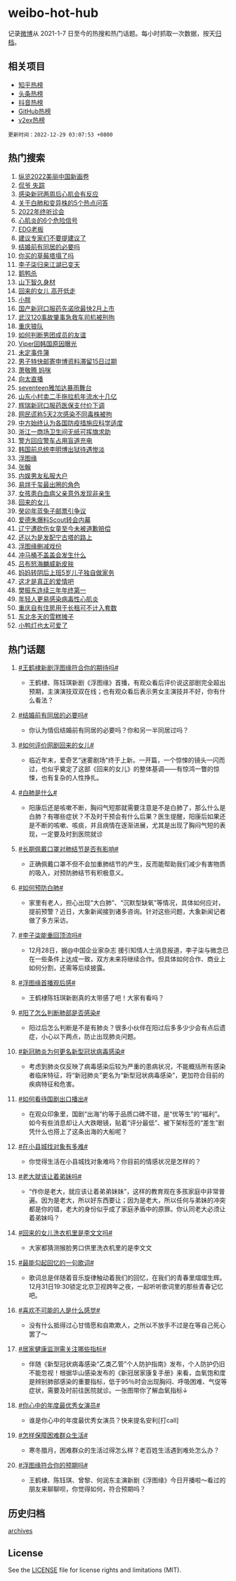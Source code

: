 # weibo-hot-hub

记录[微博](https://www.weibo.com)从 2021-1-7 日至今的热搜和热门话题。每小时抓取一次数据，按天[归档](archives)。

## 相关项目

- [知乎热榜](https://github.com/lonnyzhang423/zhihu-hot-hub)
- [头条热榜](https://github.com/lonnyzhang423/toutiao-hot-hub)
- [抖音热榜](https://github.com/lonnyzhang423/douyin-hot-hub)
- [GitHub热榜](https://github.com/lonnyzhang423/github-hot-hub)
- [v2ex热榜](https://github.com/lonnyzhang423/v2ex-hot-hub)


`更新时间：2022-12-29 03:07:53 +0800`

## 热门搜索

1. [纵览2022美丽中国新画卷](https://m.weibo.cn/search?containerid=100103type%3D1%26t%3D10%26q%3D%23%E7%BA%B5%E8%A7%882022%E7%BE%8E%E4%B8%BD%E4%B8%AD%E5%9B%BD%E6%96%B0%E7%94%BB%E5%8D%B7%23&stream_entry_id=51&isnewpage=1&extparam=seat%3D1%26dgr%3D0%26c_type%3D51%26filter_type%3Drealtimehot%26cate%3D10103%26pos%3D0%26display_time%3D1672254472%26pre_seqid%3D167225447200602407525&luicode=10000011&lfid=106003type%253D25%2526t%253D3%2526disable_hot%253D1%2526filter_type%253Drealtimehot)
1. [侃爷 失踪](https://m.weibo.cn/search?containerid=100103type%3D1%26t%3D10%26q%3D%E4%BE%83%E7%88%B7+%E5%A4%B1%E8%B8%AA&stream_entry_id=31&isnewpage=1&extparam=seat%3D1%26realpos%3D1%26dgr%3D0%26c_type%3D31%26filter_type%3Drealtimehot%26pos%3D0%26lcate%3D5001%26stream_entry_id%3D31%26q%3D%25E4%25BE%2583%25E7%2588%25B7%2520%25E5%25A4%25B1%25E8%25B8%25AA%26band_rank%3D1%26flag%3D2%26cate%3D5001%26display_time%3D1672254472%26pre_seqid%3D167225447200602407525&luicode=10000011&lfid=106003type%253D25%2526t%253D3%2526disable_hot%253D1%2526filter_type%253Drealtimehot)
1. [感染新冠两周后心肌会有反应](https://m.weibo.cn/search?containerid=100103type%3D1%26t%3D10%26q%3D%23%E6%84%9F%E6%9F%93%E6%96%B0%E5%86%A0%E4%B8%A4%E5%91%A8%E5%90%8E%E5%BF%83%E8%82%8C%E4%BC%9A%E6%9C%89%E5%8F%8D%E5%BA%94%23&stream_entry_id=31&isnewpage=1&extparam=seat%3D1%26realpos%3D2%26dgr%3D0%26c_type%3D31%26filter_type%3Drealtimehot%26pos%3D1%26lcate%3D5001%26stream_entry_id%3D31%26q%3D%2523%25E6%2584%259F%25E6%259F%2593%25E6%2596%25B0%25E5%2586%25A0%25E4%25B8%25A4%25E5%2591%25A8%25E5%2590%258E%25E5%25BF%2583%25E8%2582%258C%25E4%25BC%259A%25E6%259C%2589%25E5%258F%258D%25E5%25BA%2594%2523%26band_rank%3D2%26flag%3D0%26cate%3D5001%26display_time%3D1672254472%26pre_seqid%3D167225447200602407525&luicode=10000011&lfid=106003type%253D25%2526t%253D3%2526disable_hot%253D1%2526filter_type%253Drealtimehot)
1. [关于白肺和变异株的5个热点问答](https://m.weibo.cn/search?containerid=100103type%3D1%26t%3D10%26q%3D%23%E5%85%B3%E4%BA%8E%E7%99%BD%E8%82%BA%E5%92%8C%E5%8F%98%E5%BC%82%E6%A0%AA%E7%9A%845%E4%B8%AA%E7%83%AD%E7%82%B9%E9%97%AE%E7%AD%94%23&stream_entry_id=31&isnewpage=1&extparam=seat%3D1%26realpos%3D3%26dgr%3D0%26c_type%3D31%26filter_type%3Drealtimehot%26pos%3D2%26lcate%3D5001%26stream_entry_id%3D31%26q%3D%2523%25E5%2585%25B3%25E4%25BA%258E%25E7%2599%25BD%25E8%2582%25BA%25E5%2592%258C%25E5%258F%2598%25E5%25BC%2582%25E6%25A0%25AA%25E7%259A%25845%25E4%25B8%25AA%25E7%2583%25AD%25E7%2582%25B9%25E9%2597%25AE%25E7%25AD%2594%2523%26band_rank%3D3%26flag%3D0%26cate%3D5001%26display_time%3D1672254472%26pre_seqid%3D167225447200602407525&luicode=10000011&lfid=106003type%253D25%2526t%253D3%2526disable_hot%253D1%2526filter_type%253Drealtimehot)
1. [2022年终听诊会](https://m.weibo.cn/search?containerid=100103type%3D1%26t%3D10%26q%3D%232022%E5%B9%B4%E7%BB%88%E5%90%AC%E8%AF%8A%E4%BC%9A%23&stream_entry_id=31&isnewpage=1&extparam=seat%3D1%26dgr%3D0%26c_type%3D31%26filter_type%3Drealtimehot%26pos%3D3%26adid%3D176508%26lcate%3D5001%26stream_entry_id%3D31%26topic_ad%3D1%26q%3D%25232022%25E5%25B9%25B4%25E7%25BB%2588%25E5%2590%25AC%25E8%25AF%258A%25E4%25BC%259A%2523%26band_rank%3D4%26cate%3D5001%26display_time%3D1672254472%26pre_seqid%3D167225447200602407525&luicode=10000011&lfid=106003type%253D25%2526t%253D3%2526disable_hot%253D1%2526filter_type%253Drealtimehot)
1. [心肌炎的6个危险信号](https://m.weibo.cn/search?containerid=100103type%3D1%26t%3D10%26q%3D%23%E5%BF%83%E8%82%8C%E7%82%8E%E7%9A%846%E4%B8%AA%E5%8D%B1%E9%99%A9%E4%BF%A1%E5%8F%B7%23&stream_entry_id=31&isnewpage=1&extparam=seat%3D1%26realpos%3D4%26dgr%3D0%26c_type%3D31%26filter_type%3Drealtimehot%26pos%3D4%26lcate%3D5001%26stream_entry_id%3D31%26q%3D%2523%25E5%25BF%2583%25E8%2582%258C%25E7%2582%258E%25E7%259A%25846%25E4%25B8%25AA%25E5%258D%25B1%25E9%2599%25A9%25E4%25BF%25A1%25E5%258F%25B7%2523%26band_rank%3D4%26flag%3D0%26cate%3D5001%26display_time%3D1672254472%26pre_seqid%3D167225447200602407525&luicode=10000011&lfid=106003type%253D25%2526t%253D3%2526disable_hot%253D1%2526filter_type%253Drealtimehot)
1. [EDG老板](https://m.weibo.cn/search?containerid=100103type%3D1%26t%3D10%26q%3DEDG%E8%80%81%E6%9D%BF&stream_entry_id=31&isnewpage=1&extparam=seat%3D1%26realpos%3D5%26dgr%3D0%26c_type%3D31%26filter_type%3Drealtimehot%26pos%3D5%26lcate%3D5001%26stream_entry_id%3D31%26q%3DEDG%25E8%2580%2581%25E6%259D%25BF%26band_rank%3D5%26flag%3D0%26cate%3D5001%26display_time%3D1672254472%26pre_seqid%3D167225447200602407525&luicode=10000011&lfid=106003type%253D25%2526t%253D3%2526disable_hot%253D1%2526filter_type%253Drealtimehot)
1. [建议专家们不要提建议了](https://m.weibo.cn/search?containerid=100103type%3D1%26t%3D10%26q%3D%23%E5%BB%BA%E8%AE%AE%E4%B8%93%E5%AE%B6%E4%BB%AC%E4%B8%8D%E8%A6%81%E6%8F%90%E5%BB%BA%E8%AE%AE%E4%BA%86%23&stream_entry_id=31&isnewpage=1&extparam=seat%3D1%26realpos%3D6%26dgr%3D0%26c_type%3D31%26filter_type%3Drealtimehot%26pos%3D6%26lcate%3D5001%26stream_entry_id%3D31%26q%3D%2523%25E5%25BB%25BA%25E8%25AE%25AE%25E4%25B8%2593%25E5%25AE%25B6%25E4%25BB%25AC%25E4%25B8%258D%25E8%25A6%2581%25E6%258F%2590%25E5%25BB%25BA%25E8%25AE%25AE%25E4%25BA%2586%2523%26band_rank%3D6%26flag%3D2%26cate%3D5001%26display_time%3D1672254472%26pre_seqid%3D167225447200602407525&luicode=10000011&lfid=106003type%253D25%2526t%253D3%2526disable_hot%253D1%2526filter_type%253Drealtimehot)
1. [结婚前有同居的必要吗](https://m.weibo.cn/search?containerid=100103type%3D1%26t%3D10%26q%3D%23%E7%BB%93%E5%A9%9A%E5%89%8D%E6%9C%89%E5%90%8C%E5%B1%85%E7%9A%84%E5%BF%85%E8%A6%81%E5%90%97%23&stream_entry_id=31&isnewpage=1&extparam=seat%3D1%26realpos%3D7%26dgr%3D0%26c_type%3D31%26filter_type%3Drealtimehot%26pos%3D7%26lcate%3D5001%26stream_entry_id%3D31%26q%3D%2523%25E7%25BB%2593%25E5%25A9%259A%25E5%2589%258D%25E6%259C%2589%25E5%2590%258C%25E5%25B1%2585%25E7%259A%2584%25E5%25BF%2585%25E8%25A6%2581%25E5%2590%2597%2523%26band_rank%3D7%26flag%3D0%26cate%3D5001%26display_time%3D1672254472%26pre_seqid%3D167225447200602407525&luicode=10000011&lfid=106003type%253D25%2526t%253D3%2526disable_hot%253D1%2526filter_type%253Drealtimehot)
1. [你买的草莓塔塌了吗](https://m.weibo.cn/search?containerid=100103type%3D1%26t%3D10%26q%3D%23%E4%BD%A0%E4%B9%B0%E7%9A%84%E8%8D%89%E8%8E%93%E5%A1%94%E5%A1%8C%E4%BA%86%E5%90%97%23&stream_entry_id=31&isnewpage=1&extparam=seat%3D1%26realpos%3D8%26dgr%3D0%26c_type%3D31%26filter_type%3Drealtimehot%26pos%3D8%26lcate%3D5001%26stream_entry_id%3D31%26q%3D%2523%25E4%25BD%25A0%25E4%25B9%25B0%25E7%259A%2584%25E8%258D%2589%25E8%258E%2593%25E5%25A1%2594%25E5%25A1%258C%25E4%25BA%2586%25E5%2590%2597%2523%26band_rank%3D8%26flag%3D0%26cate%3D5001%26display_time%3D1672254472%26pre_seqid%3D167225447200602407525&luicode=10000011&lfid=106003type%253D25%2526t%253D3%2526disable_hot%253D1%2526filter_type%253Drealtimehot)
1. [李子柒归来江湖已变天](https://m.weibo.cn/search?containerid=100103type%3D1%26t%3D10%26q%3D%23%E6%9D%8E%E5%AD%90%E6%9F%92%E5%BD%92%E6%9D%A5%E6%B1%9F%E6%B9%96%E5%B7%B2%E5%8F%98%E5%A4%A9%23&stream_entry_id=31&isnewpage=1&extparam=seat%3D1%26realpos%3D9%26dgr%3D0%26c_type%3D31%26filter_type%3Drealtimehot%26pos%3D9%26lcate%3D5001%26stream_entry_id%3D31%26q%3D%2523%25E6%259D%258E%25E5%25AD%2590%25E6%259F%2592%25E5%25BD%2592%25E6%259D%25A5%25E6%25B1%259F%25E6%25B9%2596%25E5%25B7%25B2%25E5%258F%2598%25E5%25A4%25A9%2523%26band_rank%3D9%26flag%3D2%26cate%3D5001%26display_time%3D1672254472%26pre_seqid%3D167225447200602407525&luicode=10000011&lfid=106003type%253D25%2526t%253D3%2526disable_hot%253D1%2526filter_type%253Drealtimehot)
1. [鹅鸭杀](https://m.weibo.cn/search?containerid=100103type%3D1%26t%3D10%26q%3D%E9%B9%85%E9%B8%AD%E6%9D%80&stream_entry_id=31&isnewpage=1&extparam=seat%3D1%26realpos%3D10%26dgr%3D0%26c_type%3D31%26filter_type%3Drealtimehot%26pos%3D10%26lcate%3D5001%26stream_entry_id%3D31%26q%3D%25E9%25B9%2585%25E9%25B8%25AD%25E6%259D%2580%26band_rank%3D10%26flag%3D0%26cate%3D5001%26display_time%3D1672254472%26pre_seqid%3D167225447200602407525&luicode=10000011&lfid=106003type%253D25%2526t%253D3%2526disable_hot%253D1%2526filter_type%253Drealtimehot)
1. [山下智久身材](https://m.weibo.cn/search?containerid=100103type%3D1%26t%3D10%26q%3D%23%E5%B1%B1%E4%B8%8B%E6%99%BA%E4%B9%85%E8%BA%AB%E6%9D%90%23&stream_entry_id=31&isnewpage=1&extparam=seat%3D1%26realpos%3D11%26dgr%3D0%26c_type%3D31%26filter_type%3Drealtimehot%26pos%3D11%26lcate%3D5001%26stream_entry_id%3D31%26q%3D%2523%25E5%25B1%25B1%25E4%25B8%258B%25E6%2599%25BA%25E4%25B9%2585%25E8%25BA%25AB%25E6%259D%2590%2523%26band_rank%3D11%26flag%3D0%26cate%3D5001%26display_time%3D1672254472%26pre_seqid%3D167225447200602407525&luicode=10000011&lfid=106003type%253D25%2526t%253D3%2526disable_hot%253D1%2526filter_type%253Drealtimehot)
1. [回来的女儿 高开低走](https://m.weibo.cn/search?containerid=100103type%3D1%26t%3D10%26q%3D%E5%9B%9E%E6%9D%A5%E7%9A%84%E5%A5%B3%E5%84%BF+%E9%AB%98%E5%BC%80%E4%BD%8E%E8%B5%B0&stream_entry_id=31&isnewpage=1&extparam=seat%3D1%26realpos%3D12%26dgr%3D0%26c_type%3D31%26filter_type%3Drealtimehot%26pos%3D12%26lcate%3D5001%26stream_entry_id%3D31%26q%3D%25E5%259B%259E%25E6%259D%25A5%25E7%259A%2584%25E5%25A5%25B3%25E5%2584%25BF%2520%25E9%25AB%2598%25E5%25BC%2580%25E4%25BD%258E%25E8%25B5%25B0%26band_rank%3D12%26flag%3D0%26cate%3D5001%26display_time%3D1672254472%26pre_seqid%3D167225447200602407525&luicode=10000011&lfid=106003type%253D25%2526t%253D3%2526disable_hot%253D1%2526filter_type%253Drealtimehot)
1. [小胖](https://m.weibo.cn/search?containerid=100103type%3D1%26t%3D10%26q%3D%E5%B0%8F%E8%83%96&stream_entry_id=31&isnewpage=1&extparam=seat%3D1%26realpos%3D13%26dgr%3D0%26c_type%3D31%26filter_type%3Drealtimehot%26pos%3D13%26lcate%3D5001%26stream_entry_id%3D31%26q%3D%25E5%25B0%258F%25E8%2583%2596%26band_rank%3D13%26flag%3D0%26cate%3D5001%26display_time%3D1672254472%26pre_seqid%3D167225447200602407525&luicode=10000011&lfid=106003type%253D25%2526t%253D3%2526disable_hot%253D1%2526filter_type%253Drealtimehot)
1. [国产新冠口服药先诺欣最快2月上市](https://m.weibo.cn/search?containerid=100103type%3D1%26t%3D10%26q%3D%23%E5%9B%BD%E4%BA%A7%E6%96%B0%E5%86%A0%E5%8F%A3%E6%9C%8D%E8%8D%AF%E5%85%88%E8%AF%BA%E6%AC%A3%E6%9C%80%E5%BF%AB2%E6%9C%88%E4%B8%8A%E5%B8%82%23&stream_entry_id=31&isnewpage=1&extparam=seat%3D1%26realpos%3D14%26dgr%3D0%26c_type%3D31%26filter_type%3Drealtimehot%26pos%3D14%26lcate%3D5001%26stream_entry_id%3D31%26q%3D%2523%25E5%259B%25BD%25E4%25BA%25A7%25E6%2596%25B0%25E5%2586%25A0%25E5%258F%25A3%25E6%259C%258D%25E8%258D%25AF%25E5%2585%2588%25E8%25AF%25BA%25E6%25AC%25A3%25E6%259C%2580%25E5%25BF%25AB2%25E6%259C%2588%25E4%25B8%258A%25E5%25B8%2582%2523%26band_rank%3D14%26flag%3D0%26cate%3D5001%26display_time%3D1672254472%26pre_seqid%3D167225447200602407525&luicode=10000011&lfid=106003type%253D25%2526t%253D3%2526disable_hot%253D1%2526filter_type%253Drealtimehot)
1. [武汉120事故肇事急救车司机被刑拘](https://m.weibo.cn/search?containerid=100103type%3D1%26t%3D10%26q%3D%23%E6%AD%A6%E6%B1%89120%E4%BA%8B%E6%95%85%E8%82%87%E4%BA%8B%E6%80%A5%E6%95%91%E8%BD%A6%E5%8F%B8%E6%9C%BA%E8%A2%AB%E5%88%91%E6%8B%98%23&stream_entry_id=31&isnewpage=1&extparam=seat%3D1%26realpos%3D15%26dgr%3D0%26c_type%3D31%26filter_type%3Drealtimehot%26pos%3D15%26lcate%3D5001%26stream_entry_id%3D31%26q%3D%2523%25E6%25AD%25A6%25E6%25B1%2589120%25E4%25BA%258B%25E6%2595%2585%25E8%2582%2587%25E4%25BA%258B%25E6%2580%25A5%25E6%2595%2591%25E8%25BD%25A6%25E5%258F%25B8%25E6%259C%25BA%25E8%25A2%25AB%25E5%2588%2591%25E6%258B%2598%2523%26band_rank%3D15%26flag%3D0%26cate%3D5001%26display_time%3D1672254472%26pre_seqid%3D167225447200602407525&luicode=10000011&lfid=106003type%253D25%2526t%253D3%2526disable_hot%253D1%2526filter_type%253Drealtimehot)
1. [重庆狼队](https://m.weibo.cn/search?containerid=100103type%3D1%26t%3D10%26q%3D%23%E9%87%8D%E5%BA%86%E7%8B%BC%E9%98%9F%23&stream_entry_id=31&isnewpage=1&extparam=seat%3D1%26realpos%3D16%26dgr%3D0%26c_type%3D31%26filter_type%3Drealtimehot%26pos%3D16%26lcate%3D5001%26stream_entry_id%3D31%26q%3D%2523%25E9%2587%258D%25E5%25BA%2586%25E7%258B%25BC%25E9%2598%259F%2523%26band_rank%3D16%26flag%3D0%26cate%3D5001%26display_time%3D1672254472%26pre_seqid%3D167225447200602407525&luicode=10000011&lfid=106003type%253D25%2526t%253D3%2526disable_hot%253D1%2526filter_type%253Drealtimehot)
1. [如何判断男团成员的友谊](https://m.weibo.cn/search?containerid=100103type%3D1%26t%3D10%26q%3D%23%E5%A6%82%E4%BD%95%E5%88%A4%E6%96%AD%E7%94%B7%E5%9B%A2%E6%88%90%E5%91%98%E7%9A%84%E5%8F%8B%E8%B0%8A%23&stream_entry_id=31&isnewpage=1&extparam=seat%3D1%26realpos%3D17%26dgr%3D0%26c_type%3D31%26filter_type%3Drealtimehot%26pos%3D17%26lcate%3D5001%26stream_entry_id%3D31%26q%3D%2523%25E5%25A6%2582%25E4%25BD%2595%25E5%2588%25A4%25E6%2596%25AD%25E7%2594%25B7%25E5%259B%25A2%25E6%2588%2590%25E5%2591%2598%25E7%259A%2584%25E5%258F%258B%25E8%25B0%258A%2523%26band_rank%3D17%26flag%3D0%26cate%3D5001%26display_time%3D1672254472%26pre_seqid%3D167225447200602407525&luicode=10000011&lfid=106003type%253D25%2526t%253D3%2526disable_hot%253D1%2526filter_type%253Drealtimehot)
1. [Viper回韩国原因曝光](https://m.weibo.cn/search?containerid=100103type%3D1%26t%3D10%26q%3D%23Viper%E5%9B%9E%E9%9F%A9%E5%9B%BD%E5%8E%9F%E5%9B%A0%E6%9B%9D%E5%85%89%23&stream_entry_id=31&isnewpage=1&extparam=seat%3D1%26realpos%3D18%26dgr%3D0%26c_type%3D31%26filter_type%3Drealtimehot%26pos%3D18%26lcate%3D5001%26stream_entry_id%3D31%26q%3D%2523Viper%25E5%259B%259E%25E9%259F%25A9%25E5%259B%25BD%25E5%258E%259F%25E5%259B%25A0%25E6%259B%259D%25E5%2585%2589%2523%26band_rank%3D18%26flag%3D0%26cate%3D5001%26display_time%3D1672254472%26pre_seqid%3D167225447200602407525&luicode=10000011&lfid=106003type%253D25%2526t%253D3%2526disable_hot%253D1%2526filter_type%253Drealtimehot)
1. [未定事件簿](https://m.weibo.cn/search?containerid=100103type%3D1%26t%3D10%26q%3D%23%E6%9C%AA%E5%AE%9A%E4%BA%8B%E4%BB%B6%E7%B0%BF%23&stream_entry_id=31&isnewpage=1&extparam=seat%3D1%26realpos%3D19%26dgr%3D0%26c_type%3D31%26filter_type%3Drealtimehot%26pos%3D19%26lcate%3D5001%26stream_entry_id%3D31%26q%3D%2523%25E6%259C%25AA%25E5%25AE%259A%25E4%25BA%258B%25E4%25BB%25B6%25E7%25B0%25BF%2523%26band_rank%3D19%26flag%3D1%26cate%3D5001%26display_time%3D1672254472%26pre_seqid%3D167225447200602407525&luicode=10000011&lfid=106003type%253D25%2526t%253D3%2526disable_hot%253D1%2526filter_type%253Drealtimehot)
1. [男子特快邮寄申博资料滞留15日过期](https://m.weibo.cn/search?containerid=100103type%3D1%26t%3D10%26q%3D%23%E7%94%B7%E5%AD%90%E7%89%B9%E5%BF%AB%E9%82%AE%E5%AF%84%E7%94%B3%E5%8D%9A%E8%B5%84%E6%96%99%E6%BB%9E%E7%95%9915%E6%97%A5%E8%BF%87%E6%9C%9F%23&stream_entry_id=31&isnewpage=1&extparam=seat%3D1%26realpos%3D20%26dgr%3D0%26c_type%3D31%26filter_type%3Drealtimehot%26pos%3D20%26lcate%3D5001%26stream_entry_id%3D31%26q%3D%2523%25E7%2594%25B7%25E5%25AD%2590%25E7%2589%25B9%25E5%25BF%25AB%25E9%2582%25AE%25E5%25AF%2584%25E7%2594%25B3%25E5%258D%259A%25E8%25B5%2584%25E6%2596%2599%25E6%25BB%259E%25E7%2595%259915%25E6%2597%25A5%25E8%25BF%2587%25E6%259C%259F%2523%26band_rank%3D20%26flag%3D0%26cate%3D5001%26display_time%3D1672254472%26pre_seqid%3D167225447200602407525&luicode=10000011&lfid=106003type%253D25%2526t%253D3%2526disable_hot%253D1%2526filter_type%253Drealtimehot)
1. [萧敬腾 妈咪](https://m.weibo.cn/search?containerid=100103type%3D1%26t%3D10%26q%3D%E8%90%A7%E6%95%AC%E8%85%BE+%E5%A6%88%E5%92%AA&stream_entry_id=31&isnewpage=1&extparam=seat%3D1%26realpos%3D21%26dgr%3D0%26c_type%3D31%26filter_type%3Drealtimehot%26pos%3D21%26lcate%3D5001%26stream_entry_id%3D31%26q%3D%25E8%2590%25A7%25E6%2595%25AC%25E8%2585%25BE%2520%25E5%25A6%2588%25E5%2592%25AA%26band_rank%3D21%26flag%3D0%26cate%3D5001%26display_time%3D1672254472%26pre_seqid%3D167225447200602407525&luicode=10000011&lfid=106003type%253D25%2526t%253D3%2526disable_hot%253D1%2526filter_type%253Drealtimehot)
1. [向太直播](https://m.weibo.cn/search?containerid=100103type%3D1%26t%3D10%26q%3D%E5%90%91%E5%A4%AA%E7%9B%B4%E6%92%AD&stream_entry_id=31&isnewpage=1&extparam=seat%3D1%26realpos%3D22%26dgr%3D0%26c_type%3D31%26filter_type%3Drealtimehot%26pos%3D22%26lcate%3D5001%26stream_entry_id%3D31%26q%3D%25E5%2590%2591%25E5%25A4%25AA%25E7%259B%25B4%25E6%2592%25AD%26band_rank%3D22%26flag%3D0%26cate%3D5001%26display_time%3D1672254472%26pre_seqid%3D167225447200602407525&luicode=10000011&lfid=106003type%253D25%2526t%253D3%2526disable_hot%253D1%2526filter_type%253Drealtimehot)
1. [seventeen雅加达暴雨舞台](https://m.weibo.cn/search?containerid=100103type%3D1%26t%3D10%26q%3D%23seventeen%E9%9B%85%E5%8A%A0%E8%BE%BE%E6%9A%B4%E9%9B%A8%E8%88%9E%E5%8F%B0%23&stream_entry_id=31&isnewpage=1&extparam=seat%3D1%26realpos%3D23%26dgr%3D0%26c_type%3D31%26filter_type%3Drealtimehot%26pos%3D23%26lcate%3D5001%26stream_entry_id%3D31%26q%3D%2523seventeen%25E9%259B%2585%25E5%258A%25A0%25E8%25BE%25BE%25E6%259A%25B4%25E9%259B%25A8%25E8%2588%259E%25E5%258F%25B0%2523%26band_rank%3D23%26flag%3D0%26cate%3D5001%26display_time%3D1672254472%26pre_seqid%3D167225447200602407525&luicode=10000011&lfid=106003type%253D25%2526t%253D3%2526disable_hot%253D1%2526filter_type%253Drealtimehot)
1. [山东小村卖二手拖拉机年流水十几亿](https://m.weibo.cn/search?containerid=100103type%3D1%26t%3D10%26q%3D%23%E5%B1%B1%E4%B8%9C%E5%B0%8F%E6%9D%91%E5%8D%96%E4%BA%8C%E6%89%8B%E6%8B%96%E6%8B%89%E6%9C%BA%E5%B9%B4%E6%B5%81%E6%B0%B4%E5%8D%81%E5%87%A0%E4%BA%BF%23&stream_entry_id=31&isnewpage=1&extparam=seat%3D1%26realpos%3D24%26dgr%3D0%26c_type%3D31%26filter_type%3Drealtimehot%26pos%3D24%26lcate%3D5001%26stream_entry_id%3D31%26q%3D%2523%25E5%25B1%25B1%25E4%25B8%259C%25E5%25B0%258F%25E6%259D%2591%25E5%258D%2596%25E4%25BA%258C%25E6%2589%258B%25E6%258B%2596%25E6%258B%2589%25E6%259C%25BA%25E5%25B9%25B4%25E6%25B5%2581%25E6%25B0%25B4%25E5%258D%2581%25E5%2587%25A0%25E4%25BA%25BF%2523%26band_rank%3D24%26flag%3D0%26cate%3D5001%26display_time%3D1672254472%26pre_seqid%3D167225447200602407525&luicode=10000011&lfid=106003type%253D25%2526t%253D3%2526disable_hot%253D1%2526filter_type%253Drealtimehot)
1. [辉瑞新冠口服药医保支付价下调](https://m.weibo.cn/search?containerid=100103type%3D1%26t%3D10%26q%3D%23%E8%BE%89%E7%91%9E%E6%96%B0%E5%86%A0%E5%8F%A3%E6%9C%8D%E8%8D%AF%E5%8C%BB%E4%BF%9D%E6%94%AF%E4%BB%98%E4%BB%B7%E4%B8%8B%E8%B0%83%23&stream_entry_id=31&isnewpage=1&extparam=seat%3D1%26realpos%3D25%26dgr%3D0%26c_type%3D31%26filter_type%3Drealtimehot%26pos%3D25%26lcate%3D5001%26stream_entry_id%3D31%26q%3D%2523%25E8%25BE%2589%25E7%2591%259E%25E6%2596%25B0%25E5%2586%25A0%25E5%258F%25A3%25E6%259C%258D%25E8%258D%25AF%25E5%258C%25BB%25E4%25BF%259D%25E6%2594%25AF%25E4%25BB%2598%25E4%25BB%25B7%25E4%25B8%258B%25E8%25B0%2583%2523%26band_rank%3D25%26flag%3D0%26cate%3D5001%26display_time%3D1672254472%26pre_seqid%3D167225447200602407525&luicode=10000011&lfid=106003type%253D25%2526t%253D3%2526disable_hot%253D1%2526filter_type%253Drealtimehot)
1. [网民谎称5天2次感染不同毒株被拘](https://m.weibo.cn/search?containerid=100103type%3D1%26t%3D10%26q%3D%23%E7%BD%91%E6%B0%91%E8%B0%8E%E7%A7%B05%E5%A4%A92%E6%AC%A1%E6%84%9F%E6%9F%93%E4%B8%8D%E5%90%8C%E6%AF%92%E6%A0%AA%E8%A2%AB%E6%8B%98%23&stream_entry_id=31&isnewpage=1&extparam=seat%3D1%26realpos%3D26%26dgr%3D0%26c_type%3D31%26filter_type%3Drealtimehot%26pos%3D26%26lcate%3D5001%26stream_entry_id%3D31%26q%3D%2523%25E7%25BD%2591%25E6%25B0%2591%25E8%25B0%258E%25E7%25A7%25B05%25E5%25A4%25A92%25E6%25AC%25A1%25E6%2584%259F%25E6%259F%2593%25E4%25B8%258D%25E5%2590%258C%25E6%25AF%2592%25E6%25A0%25AA%25E8%25A2%25AB%25E6%258B%2598%2523%26band_rank%3D26%26flag%3D0%26cate%3D5001%26display_time%3D1672254472%26pre_seqid%3D167225447200602407525&luicode=10000011&lfid=106003type%253D25%2526t%253D3%2526disable_hot%253D1%2526filter_type%253Drealtimehot)
1. [中方始终认为各国防疫措施应科学适度](https://m.weibo.cn/search?containerid=100103type%3D1%26t%3D10%26q%3D%23%E4%B8%AD%E6%96%B9%E5%A7%8B%E7%BB%88%E8%AE%A4%E4%B8%BA%E5%90%84%E5%9B%BD%E9%98%B2%E7%96%AB%E6%8E%AA%E6%96%BD%E5%BA%94%E7%A7%91%E5%AD%A6%E9%80%82%E5%BA%A6%23&stream_entry_id=31&isnewpage=1&extparam=seat%3D1%26realpos%3D27%26dgr%3D0%26c_type%3D31%26filter_type%3Drealtimehot%26pos%3D27%26lcate%3D5001%26stream_entry_id%3D31%26q%3D%2523%25E4%25B8%25AD%25E6%2596%25B9%25E5%25A7%258B%25E7%25BB%2588%25E8%25AE%25A4%25E4%25B8%25BA%25E5%2590%2584%25E5%259B%25BD%25E9%2598%25B2%25E7%2596%25AB%25E6%258E%25AA%25E6%2596%25BD%25E5%25BA%2594%25E7%25A7%2591%25E5%25AD%25A6%25E9%2580%2582%25E5%25BA%25A6%2523%26band_rank%3D27%26flag%3D0%26cate%3D5001%26display_time%3D1672254472%26pre_seqid%3D167225447200602407525&luicode=10000011&lfid=106003type%253D25%2526t%253D3%2526disable_hot%253D1%2526filter_type%253Drealtimehot)
1. [浙江一商场卫生间无纸可挥旗求助](https://m.weibo.cn/search?containerid=100103type%3D1%26t%3D10%26q%3D%23%E6%B5%99%E6%B1%9F%E4%B8%80%E5%95%86%E5%9C%BA%E5%8D%AB%E7%94%9F%E9%97%B4%E6%97%A0%E7%BA%B8%E5%8F%AF%E6%8C%A5%E6%97%97%E6%B1%82%E5%8A%A9%23&stream_entry_id=31&isnewpage=1&extparam=seat%3D1%26realpos%3D28%26dgr%3D0%26c_type%3D31%26filter_type%3Drealtimehot%26pos%3D28%26lcate%3D5001%26stream_entry_id%3D31%26q%3D%2523%25E6%25B5%2599%25E6%25B1%259F%25E4%25B8%2580%25E5%2595%2586%25E5%259C%25BA%25E5%258D%25AB%25E7%2594%259F%25E9%2597%25B4%25E6%2597%25A0%25E7%25BA%25B8%25E5%258F%25AF%25E6%258C%25A5%25E6%2597%2597%25E6%25B1%2582%25E5%258A%25A9%2523%26band_rank%3D28%26flag%3D0%26cate%3D5001%26display_time%3D1672254472%26pre_seqid%3D167225447200602407525&luicode=10000011&lfid=106003type%253D25%2526t%253D3%2526disable_hot%253D1%2526filter_type%253Drealtimehot)
1. [警方回应警车占用盲道充电](https://m.weibo.cn/search?containerid=100103type%3D1%26t%3D10%26q%3D%23%E8%AD%A6%E6%96%B9%E5%9B%9E%E5%BA%94%E8%AD%A6%E8%BD%A6%E5%8D%A0%E7%94%A8%E7%9B%B2%E9%81%93%E5%85%85%E7%94%B5%23&stream_entry_id=31&isnewpage=1&extparam=seat%3D1%26realpos%3D29%26dgr%3D0%26c_type%3D31%26filter_type%3Drealtimehot%26pos%3D29%26lcate%3D5001%26stream_entry_id%3D31%26q%3D%2523%25E8%25AD%25A6%25E6%2596%25B9%25E5%259B%259E%25E5%25BA%2594%25E8%25AD%25A6%25E8%25BD%25A6%25E5%258D%25A0%25E7%2594%25A8%25E7%259B%25B2%25E9%2581%2593%25E5%2585%2585%25E7%2594%25B5%2523%26band_rank%3D29%26flag%3D0%26cate%3D5001%26display_time%3D1672254472%26pre_seqid%3D167225447200602407525&luicode=10000011&lfid=106003type%253D25%2526t%253D3%2526disable_hot%253D1%2526filter_type%253Drealtimehot)
1. [韩国前总统李明博出狱待遇惨淡](https://m.weibo.cn/search?containerid=100103type%3D1%26t%3D10%26q%3D%23%E9%9F%A9%E5%9B%BD%E5%89%8D%E6%80%BB%E7%BB%9F%E6%9D%8E%E6%98%8E%E5%8D%9A%E5%87%BA%E7%8B%B1%E5%BE%85%E9%81%87%E6%83%A8%E6%B7%A1%23&stream_entry_id=31&isnewpage=1&extparam=seat%3D1%26realpos%3D30%26dgr%3D0%26c_type%3D31%26filter_type%3Drealtimehot%26pos%3D30%26lcate%3D5001%26stream_entry_id%3D31%26q%3D%2523%25E9%259F%25A9%25E5%259B%25BD%25E5%2589%258D%25E6%2580%25BB%25E7%25BB%259F%25E6%259D%258E%25E6%2598%258E%25E5%258D%259A%25E5%2587%25BA%25E7%258B%25B1%25E5%25BE%2585%25E9%2581%2587%25E6%2583%25A8%25E6%25B7%25A1%2523%26band_rank%3D30%26flag%3D0%26cate%3D5001%26display_time%3D1672254472%26pre_seqid%3D167225447200602407525&luicode=10000011&lfid=106003type%253D25%2526t%253D3%2526disable_hot%253D1%2526filter_type%253Drealtimehot)
1. [浮图缘](https://m.weibo.cn/search?containerid=100103type%3D1%26t%3D10%26q%3D%E6%B5%AE%E5%9B%BE%E7%BC%98&stream_entry_id=31&isnewpage=1&extparam=seat%3D1%26realpos%3D31%26dgr%3D0%26c_type%3D31%26filter_type%3Drealtimehot%26pos%3D31%26lcate%3D5001%26stream_entry_id%3D31%26q%3D%25E6%25B5%25AE%25E5%259B%25BE%25E7%25BC%2598%26band_rank%3D31%26flag%3D0%26cate%3D5001%26display_time%3D1672254472%26pre_seqid%3D167225447200602407525&luicode=10000011&lfid=106003type%253D25%2526t%253D3%2526disable_hot%253D1%2526filter_type%253Drealtimehot)
1. [张翰](https://m.weibo.cn/search?containerid=100103type%3D1%26t%3D10%26q%3D%E5%BC%A0%E7%BF%B0&stream_entry_id=31&isnewpage=1&extparam=seat%3D1%26realpos%3D32%26dgr%3D0%26c_type%3D31%26filter_type%3Drealtimehot%26pos%3D32%26lcate%3D5001%26stream_entry_id%3D31%26q%3D%25E5%25BC%25A0%25E7%25BF%25B0%26band_rank%3D32%26flag%3D0%26cate%3D5001%26display_time%3D1672254472%26pre_seqid%3D167225447200602407525&luicode=10000011&lfid=106003type%253D25%2526t%253D3%2526disable_hot%253D1%2526filter_type%253Drealtimehot)
1. [内娱男友私服大户](https://m.weibo.cn/search?containerid=100103type%3D1%26t%3D10%26q%3D%23%E5%86%85%E5%A8%B1%E7%94%B7%E5%8F%8B%E7%A7%81%E6%9C%8D%E5%A4%A7%E6%88%B7%23&stream_entry_id=31&isnewpage=1&extparam=seat%3D1%26realpos%3D33%26dgr%3D0%26c_type%3D31%26filter_type%3Drealtimehot%26pos%3D33%26lcate%3D5001%26stream_entry_id%3D31%26q%3D%2523%25E5%2586%2585%25E5%25A8%25B1%25E7%2594%25B7%25E5%258F%258B%25E7%25A7%2581%25E6%259C%258D%25E5%25A4%25A7%25E6%2588%25B7%2523%26band_rank%3D33%26flag%3D0%26cate%3D5001%26display_time%3D1672254472%26pre_seqid%3D167225447200602407525&luicode=10000011&lfid=106003type%253D25%2526t%253D3%2526disable_hot%253D1%2526filter_type%253Drealtimehot)
1. [易烊千玺最出圈的角色](https://m.weibo.cn/search?containerid=100103type%3D1%26t%3D10%26q%3D%23%E6%98%93%E7%83%8A%E5%8D%83%E7%8E%BA%E6%9C%80%E5%87%BA%E5%9C%88%E7%9A%84%E8%A7%92%E8%89%B2%23&stream_entry_id=31&isnewpage=1&extparam=seat%3D1%26realpos%3D34%26dgr%3D0%26c_type%3D31%26filter_type%3Drealtimehot%26pos%3D34%26lcate%3D5001%26stream_entry_id%3D31%26q%3D%2523%25E6%2598%2593%25E7%2583%258A%25E5%258D%2583%25E7%258E%25BA%25E6%259C%2580%25E5%2587%25BA%25E5%259C%2588%25E7%259A%2584%25E8%25A7%2592%25E8%2589%25B2%2523%26band_rank%3D34%26flag%3D0%26cate%3D5001%26display_time%3D1672254472%26pre_seqid%3D167225447200602407525&luicode=10000011&lfid=106003type%253D25%2526t%253D3%2526disable_hot%253D1%2526filter_type%253Drealtimehot)
1. [女孩患白血病父亲意外发现非亲生](https://m.weibo.cn/search?containerid=100103type%3D1%26t%3D10%26q%3D%23%E5%A5%B3%E5%AD%A9%E6%82%A3%E7%99%BD%E8%A1%80%E7%97%85%E7%88%B6%E4%BA%B2%E6%84%8F%E5%A4%96%E5%8F%91%E7%8E%B0%E9%9D%9E%E4%BA%B2%E7%94%9F%23&stream_entry_id=31&isnewpage=1&extparam=seat%3D1%26realpos%3D35%26dgr%3D0%26c_type%3D31%26filter_type%3Drealtimehot%26pos%3D35%26lcate%3D5001%26stream_entry_id%3D31%26q%3D%2523%25E5%25A5%25B3%25E5%25AD%25A9%25E6%2582%25A3%25E7%2599%25BD%25E8%25A1%2580%25E7%2597%2585%25E7%2588%25B6%25E4%25BA%25B2%25E6%2584%258F%25E5%25A4%2596%25E5%258F%2591%25E7%258E%25B0%25E9%259D%259E%25E4%25BA%25B2%25E7%2594%259F%2523%26band_rank%3D35%26flag%3D0%26cate%3D5001%26display_time%3D1672254472%26pre_seqid%3D167225447200602407525&luicode=10000011&lfid=106003type%253D25%2526t%253D3%2526disable_hot%253D1%2526filter_type%253Drealtimehot)
1. [回来的女儿](https://m.weibo.cn/search?containerid=100103type%3D1%26t%3D10%26q%3D%E5%9B%9E%E6%9D%A5%E7%9A%84%E5%A5%B3%E5%84%BF&stream_entry_id=31&isnewpage=1&extparam=seat%3D1%26realpos%3D36%26dgr%3D0%26c_type%3D31%26filter_type%3Drealtimehot%26pos%3D36%26lcate%3D5001%26stream_entry_id%3D31%26q%3D%25E5%259B%259E%25E6%259D%25A5%25E7%259A%2584%25E5%25A5%25B3%25E5%2584%25BF%26band_rank%3D36%26flag%3D0%26cate%3D5001%26display_time%3D1672254472%26pre_seqid%3D167225447200602407525&luicode=10000011&lfid=106003type%253D25%2526t%253D3%2526disable_hot%253D1%2526filter_type%253Drealtimehot)
1. [癸卯年蓝兔子邮票引争议](https://m.weibo.cn/search?containerid=100103type%3D1%26t%3D10%26q%3D%23%E7%99%B8%E5%8D%AF%E5%B9%B4%E8%93%9D%E5%85%94%E5%AD%90%E9%82%AE%E7%A5%A8%E5%BC%95%E4%BA%89%E8%AE%AE%23&stream_entry_id=31&isnewpage=1&extparam=seat%3D1%26realpos%3D37%26dgr%3D0%26c_type%3D31%26filter_type%3Drealtimehot%26pos%3D37%26lcate%3D5001%26stream_entry_id%3D31%26q%3D%2523%25E7%2599%25B8%25E5%258D%25AF%25E5%25B9%25B4%25E8%2593%259D%25E5%2585%2594%25E5%25AD%2590%25E9%2582%25AE%25E7%25A5%25A8%25E5%25BC%2595%25E4%25BA%2589%25E8%25AE%25AE%2523%26band_rank%3D37%26flag%3D0%26cate%3D5001%26display_time%3D1672254472%26pre_seqid%3D167225447200602407525&luicode=10000011&lfid=106003type%253D25%2526t%253D3%2526disable_hot%253D1%2526filter_type%253Drealtimehot)
1. [爱德朱爆料Scout转会内幕](https://m.weibo.cn/search?containerid=100103type%3D1%26t%3D10%26q%3D%23%E7%88%B1%E5%BE%B7%E6%9C%B1%E7%88%86%E6%96%99Scout%E8%BD%AC%E4%BC%9A%E5%86%85%E5%B9%95%23&stream_entry_id=31&isnewpage=1&extparam=seat%3D1%26realpos%3D38%26dgr%3D0%26c_type%3D31%26filter_type%3Drealtimehot%26pos%3D38%26lcate%3D5001%26stream_entry_id%3D31%26q%3D%2523%25E7%2588%25B1%25E5%25BE%25B7%25E6%259C%25B1%25E7%2588%2586%25E6%2596%2599Scout%25E8%25BD%25AC%25E4%25BC%259A%25E5%2586%2585%25E5%25B9%2595%2523%26band_rank%3D38%26flag%3D0%26cate%3D5001%26display_time%3D1672254472%26pre_seqid%3D167225447200602407525&luicode=10000011&lfid=106003type%253D25%2526t%253D3%2526disable_hot%253D1%2526filter_type%253Drealtimehot)
1. [辽宁遭砍伤女童至今未被道歉赔偿](https://m.weibo.cn/search?containerid=100103type%3D1%26t%3D10%26q%3D%23%E8%BE%BD%E5%AE%81%E9%81%AD%E7%A0%8D%E4%BC%A4%E5%A5%B3%E7%AB%A5%E8%87%B3%E4%BB%8A%E6%9C%AA%E8%A2%AB%E9%81%93%E6%AD%89%E8%B5%94%E5%81%BF%23&stream_entry_id=31&isnewpage=1&extparam=seat%3D1%26realpos%3D39%26dgr%3D0%26c_type%3D31%26filter_type%3Drealtimehot%26pos%3D39%26lcate%3D5001%26stream_entry_id%3D31%26q%3D%2523%25E8%25BE%25BD%25E5%25AE%2581%25E9%2581%25AD%25E7%25A0%258D%25E4%25BC%25A4%25E5%25A5%25B3%25E7%25AB%25A5%25E8%2587%25B3%25E4%25BB%258A%25E6%259C%25AA%25E8%25A2%25AB%25E9%2581%2593%25E6%25AD%2589%25E8%25B5%2594%25E5%2581%25BF%2523%26band_rank%3D39%26flag%3D0%26cate%3D5001%26display_time%3D1672254472%26pre_seqid%3D167225447200602407525&luicode=10000011&lfid=106003type%253D25%2526t%253D3%2526disable_hot%253D1%2526filter_type%253Drealtimehot)
1. [还以为是发配宁古塔的路上](https://m.weibo.cn/search?containerid=100103type%3D1%26t%3D10%26q%3D%23%E8%BF%98%E4%BB%A5%E4%B8%BA%E6%98%AF%E5%8F%91%E9%85%8D%E5%AE%81%E5%8F%A4%E5%A1%94%E7%9A%84%E8%B7%AF%E4%B8%8A%23&stream_entry_id=31&isnewpage=1&extparam=seat%3D1%26realpos%3D40%26dgr%3D0%26c_type%3D31%26filter_type%3Drealtimehot%26pos%3D40%26lcate%3D5001%26stream_entry_id%3D31%26q%3D%2523%25E8%25BF%2598%25E4%25BB%25A5%25E4%25B8%25BA%25E6%2598%25AF%25E5%258F%2591%25E9%2585%258D%25E5%25AE%2581%25E5%258F%25A4%25E5%25A1%2594%25E7%259A%2584%25E8%25B7%25AF%25E4%25B8%258A%2523%26band_rank%3D40%26flag%3D0%26cate%3D5001%26display_time%3D1672254472%26pre_seqid%3D167225447200602407525&luicode=10000011&lfid=106003type%253D25%2526t%253D3%2526disable_hot%253D1%2526filter_type%253Drealtimehot)
1. [浮图缘删减戏份](https://m.weibo.cn/search?containerid=100103type%3D1%26t%3D10%26q%3D%23%E6%B5%AE%E5%9B%BE%E7%BC%98%E5%88%A0%E5%87%8F%E6%88%8F%E4%BB%BD%23&stream_entry_id=31&isnewpage=1&extparam=seat%3D1%26realpos%3D41%26dgr%3D0%26c_type%3D31%26filter_type%3Drealtimehot%26pos%3D41%26lcate%3D5001%26stream_entry_id%3D31%26q%3D%2523%25E6%25B5%25AE%25E5%259B%25BE%25E7%25BC%2598%25E5%2588%25A0%25E5%2587%258F%25E6%2588%258F%25E4%25BB%25BD%2523%26band_rank%3D41%26flag%3D0%26cate%3D5001%26display_time%3D1672254472%26pre_seqid%3D167225447200602407525&luicode=10000011&lfid=106003type%253D25%2526t%253D3%2526disable_hot%253D1%2526filter_type%253Drealtimehot)
1. [冲马桶不盖盖会发生什么](https://m.weibo.cn/search?containerid=100103type%3D1%26t%3D10%26q%3D%23%E5%86%B2%E9%A9%AC%E6%A1%B6%E4%B8%8D%E7%9B%96%E7%9B%96%E4%BC%9A%E5%8F%91%E7%94%9F%E4%BB%80%E4%B9%88%23&stream_entry_id=31&isnewpage=1&extparam=seat%3D1%26realpos%3D42%26dgr%3D0%26c_type%3D31%26filter_type%3Drealtimehot%26pos%3D42%26lcate%3D5001%26stream_entry_id%3D31%26q%3D%2523%25E5%2586%25B2%25E9%25A9%25AC%25E6%25A1%25B6%25E4%25B8%258D%25E7%259B%2596%25E7%259B%2596%25E4%25BC%259A%25E5%258F%2591%25E7%2594%259F%25E4%25BB%2580%25E4%25B9%2588%2523%26band_rank%3D42%26flag%3D0%26cate%3D5001%26display_time%3D1672254472%26pre_seqid%3D167225447200602407525&luicode=10000011&lfid=106003type%253D25%2526t%253D3%2526disable_hot%253D1%2526filter_type%253Drealtimehot)
1. [吕布怒海麟威新皮肤](https://m.weibo.cn/search?containerid=100103type%3D1%26t%3D10%26q%3D%23%E5%90%95%E5%B8%83%E6%80%92%E6%B5%B7%E9%BA%9F%E5%A8%81%E6%96%B0%E7%9A%AE%E8%82%A4%23&stream_entry_id=31&isnewpage=1&extparam=seat%3D1%26realpos%3D43%26dgr%3D0%26c_type%3D31%26filter_type%3Drealtimehot%26pos%3D43%26lcate%3D5001%26stream_entry_id%3D31%26q%3D%2523%25E5%2590%2595%25E5%25B8%2583%25E6%2580%2592%25E6%25B5%25B7%25E9%25BA%259F%25E5%25A8%2581%25E6%2596%25B0%25E7%259A%25AE%25E8%2582%25A4%2523%26band_rank%3D43%26flag%3D0%26cate%3D5001%26display_time%3D1672254472%26pre_seqid%3D167225447200602407525&luicode=10000011&lfid=106003type%253D25%2526t%253D3%2526disable_hot%253D1%2526filter_type%253Drealtimehot)
1. [妈妈转阴后上班5岁儿子独自做家务](https://m.weibo.cn/search?containerid=100103type%3D1%26t%3D10%26q%3D%23%E5%A6%88%E5%A6%88%E8%BD%AC%E9%98%B4%E5%90%8E%E4%B8%8A%E7%8F%AD5%E5%B2%81%E5%84%BF%E5%AD%90%E7%8B%AC%E8%87%AA%E5%81%9A%E5%AE%B6%E5%8A%A1%23&stream_entry_id=31&isnewpage=1&extparam=seat%3D1%26realpos%3D44%26dgr%3D0%26c_type%3D31%26filter_type%3Drealtimehot%26pos%3D44%26lcate%3D5001%26stream_entry_id%3D31%26q%3D%2523%25E5%25A6%2588%25E5%25A6%2588%25E8%25BD%25AC%25E9%2598%25B4%25E5%2590%258E%25E4%25B8%258A%25E7%258F%25AD5%25E5%25B2%2581%25E5%2584%25BF%25E5%25AD%2590%25E7%258B%25AC%25E8%2587%25AA%25E5%2581%259A%25E5%25AE%25B6%25E5%258A%25A1%2523%26band_rank%3D44%26flag%3D0%26cate%3D5001%26display_time%3D1672254472%26pre_seqid%3D167225447200602407525&luicode=10000011&lfid=106003type%253D25%2526t%253D3%2526disable_hot%253D1%2526filter_type%253Drealtimehot)
1. [这才是真正的爱情吧](https://m.weibo.cn/search?containerid=100103type%3D1%26t%3D10%26q%3D%23%E8%BF%99%E6%89%8D%E6%98%AF%E7%9C%9F%E6%AD%A3%E7%9A%84%E7%88%B1%E6%83%85%E5%90%A7%23&stream_entry_id=31&isnewpage=1&extparam=seat%3D1%26realpos%3D45%26dgr%3D0%26c_type%3D31%26filter_type%3Drealtimehot%26pos%3D45%26lcate%3D5001%26stream_entry_id%3D31%26q%3D%2523%25E8%25BF%2599%25E6%2589%258D%25E6%2598%25AF%25E7%259C%259F%25E6%25AD%25A3%25E7%259A%2584%25E7%2588%25B1%25E6%2583%2585%25E5%2590%25A7%2523%26band_rank%3D45%26flag%3D0%26cate%3D5001%26display_time%3D1672254472%26pre_seqid%3D167225447200602407525&luicode=10000011&lfid=106003type%253D25%2526t%253D3%2526disable_hot%253D1%2526filter_type%253Drealtimehot)
1. [樊振东连续三年年终第一](https://m.weibo.cn/search?containerid=100103type%3D1%26t%3D10%26q%3D%23%E6%A8%8A%E6%8C%AF%E4%B8%9C%E8%BF%9E%E7%BB%AD%E4%B8%89%E5%B9%B4%E5%B9%B4%E7%BB%88%E7%AC%AC%E4%B8%80%23&stream_entry_id=31&isnewpage=1&extparam=seat%3D1%26realpos%3D46%26dgr%3D0%26c_type%3D31%26filter_type%3Drealtimehot%26pos%3D46%26lcate%3D5001%26stream_entry_id%3D31%26q%3D%2523%25E6%25A8%258A%25E6%258C%25AF%25E4%25B8%259C%25E8%25BF%259E%25E7%25BB%25AD%25E4%25B8%2589%25E5%25B9%25B4%25E5%25B9%25B4%25E7%25BB%2588%25E7%25AC%25AC%25E4%25B8%2580%2523%26band_rank%3D46%26flag%3D0%26cate%3D5001%26display_time%3D1672254472%26pre_seqid%3D167225447200602407525&luicode=10000011&lfid=106003type%253D25%2526t%253D3%2526disable_hot%253D1%2526filter_type%253Drealtimehot)
1. [年轻人更易感染病毒性心肌炎](https://m.weibo.cn/search?containerid=100103type%3D1%26t%3D10%26q%3D%23%E5%B9%B4%E8%BD%BB%E4%BA%BA%E6%9B%B4%E6%98%93%E6%84%9F%E6%9F%93%E7%97%85%E6%AF%92%E6%80%A7%E5%BF%83%E8%82%8C%E7%82%8E%23&stream_entry_id=31&isnewpage=1&extparam=seat%3D1%26realpos%3D47%26dgr%3D0%26c_type%3D31%26filter_type%3Drealtimehot%26pos%3D47%26lcate%3D5001%26stream_entry_id%3D31%26q%3D%2523%25E5%25B9%25B4%25E8%25BD%25BB%25E4%25BA%25BA%25E6%259B%25B4%25E6%2598%2593%25E6%2584%259F%25E6%259F%2593%25E7%2597%2585%25E6%25AF%2592%25E6%2580%25A7%25E5%25BF%2583%25E8%2582%258C%25E7%2582%258E%2523%26band_rank%3D47%26flag%3D0%26cate%3D5001%26display_time%3D1672254472%26pre_seqid%3D167225447200602407525&luicode=10000011&lfid=106003type%253D25%2526t%253D3%2526disable_hot%253D1%2526filter_type%253Drealtimehot)
1. [重庆自有住房用于长租可不计入套数](https://m.weibo.cn/search?containerid=100103type%3D1%26t%3D10%26q%3D%23%E9%87%8D%E5%BA%86%E8%87%AA%E6%9C%89%E4%BD%8F%E6%88%BF%E7%94%A8%E4%BA%8E%E9%95%BF%E7%A7%9F%E5%8F%AF%E4%B8%8D%E8%AE%A1%E5%85%A5%E5%A5%97%E6%95%B0%23&stream_entry_id=31&isnewpage=1&extparam=seat%3D1%26realpos%3D48%26dgr%3D0%26c_type%3D31%26filter_type%3Drealtimehot%26pos%3D48%26lcate%3D5001%26stream_entry_id%3D31%26q%3D%2523%25E9%2587%258D%25E5%25BA%2586%25E8%2587%25AA%25E6%259C%2589%25E4%25BD%258F%25E6%2588%25BF%25E7%2594%25A8%25E4%25BA%258E%25E9%2595%25BF%25E7%25A7%259F%25E5%258F%25AF%25E4%25B8%258D%25E8%25AE%25A1%25E5%2585%25A5%25E5%25A5%2597%25E6%2595%25B0%2523%26band_rank%3D48%26flag%3D0%26cate%3D5001%26display_time%3D1672254472%26pre_seqid%3D167225447200602407525&luicode=10000011&lfid=106003type%253D25%2526t%253D3%2526disable_hot%253D1%2526filter_type%253Drealtimehot)
1. [东北冬天的雪糕摊子](https://m.weibo.cn/search?containerid=100103type%3D1%26t%3D10%26q%3D%23%E4%B8%9C%E5%8C%97%E5%86%AC%E5%A4%A9%E7%9A%84%E9%9B%AA%E7%B3%95%E6%91%8A%E5%AD%90%23&stream_entry_id=31&isnewpage=1&extparam=seat%3D1%26realpos%3D49%26dgr%3D0%26c_type%3D31%26filter_type%3Drealtimehot%26pos%3D49%26lcate%3D5001%26stream_entry_id%3D31%26q%3D%2523%25E4%25B8%259C%25E5%258C%2597%25E5%2586%25AC%25E5%25A4%25A9%25E7%259A%2584%25E9%259B%25AA%25E7%25B3%2595%25E6%2591%258A%25E5%25AD%2590%2523%26band_rank%3D49%26flag%3D0%26cate%3D5001%26display_time%3D1672254472%26pre_seqid%3D167225447200602407525&luicode=10000011&lfid=106003type%253D25%2526t%253D3%2526disable_hot%253D1%2526filter_type%253Drealtimehot)
1. [小鸭灯也太可爱了](https://m.weibo.cn/search?containerid=100103type%3D1%26t%3D10%26q%3D%23%E5%B0%8F%E9%B8%AD%E7%81%AF%E4%B9%9F%E5%A4%AA%E5%8F%AF%E7%88%B1%E4%BA%86%23&stream_entry_id=31&isnewpage=1&extparam=seat%3D1%26realpos%3D50%26dgr%3D0%26c_type%3D31%26filter_type%3Drealtimehot%26pos%3D50%26lcate%3D5001%26stream_entry_id%3D31%26q%3D%2523%25E5%25B0%258F%25E9%25B8%25AD%25E7%2581%25AF%25E4%25B9%259F%25E5%25A4%25AA%25E5%258F%25AF%25E7%2588%25B1%25E4%25BA%2586%2523%26band_rank%3D50%26flag%3D0%26cate%3D5001%26display_time%3D1672254472%26pre_seqid%3D167225447200602407525&luicode=10000011&lfid=106003type%253D25%2526t%253D3%2526disable_hot%253D1%2526filter_type%253Drealtimehot)

## 热门话题

1. [#王鹤棣新剧浮图缘符合你的期待吗#](https://m.weibo.cn/search?containerid=231522type%3D1%26t%3D10%26q%3D%23%E7%8E%8B%E9%B9%A4%E6%A3%A3%E6%96%B0%E5%89%A7%E6%B5%AE%E5%9B%BE%E7%BC%98%E7%AC%A6%E5%90%88%E4%BD%A0%E7%9A%84%E6%9C%9F%E5%BE%85%E5%90%97%23&stream_entry_id=128&isnewpage=1&extparam=seat%3D1%26lcate%3D5004%26unitid%3D1672198042043%26c_type%3D128%26dgr%3D0%26cate%3D5004%26pos%3D1-0-0%26display_time%3D1672254473%26pre_seqid%3D1672254473052012095113&luicode=10000011&lfid=231648_-_4)
    - 王鹤棣、陈钰琪新剧《浮图缘》首播，有观众看后评价说这部剧完全超出预期，主演演技双双在线；也有观众看后表示男女主演技并不好，你有什么看法？

1. [#结婚前有同居的必要吗#](https://m.weibo.cn/search?containerid=231522type%3D1%26t%3D10%26q%3D%23%E7%BB%93%E5%A9%9A%E5%89%8D%E6%9C%89%E5%90%8C%E5%B1%85%E7%9A%84%E5%BF%85%E8%A6%81%E5%90%97%23&stream_entry_id=128&isnewpage=1&extparam=seat%3D1%26lcate%3D5004%26unitid%3D1672227452830%26c_type%3D128%26dgr%3D0%26cate%3D5004%26pos%3D1-0-1%26display_time%3D1672254473%26pre_seqid%3D1672254473052012095113&luicode=10000011&lfid=231648_-_4)
    - 你认为情侣结婚前有同居的必要吗？你和另一半同居过吗？

1. [#如何评价网剧回来的女儿#](https://m.weibo.cn/search?containerid=231522type%3D1%26t%3D10%26q%3D%23%E5%A6%82%E4%BD%95%E8%AF%84%E4%BB%B7%E7%BD%91%E5%89%A7%E5%9B%9E%E6%9D%A5%E7%9A%84%E5%A5%B3%E5%84%BF%23&stream_entry_id=128&isnewpage=1&extparam=seat%3D1%26lcate%3D5004%26unitid%3D1672130873743%26c_type%3D128%26dgr%3D0%26cate%3D5004%26pos%3D1-0-2%26display_time%3D1672254473%26pre_seqid%3D1672254473052012095113&luicode=10000011&lfid=231648_-_4)
    - 临近年末，爱奇艺“迷雾剧场”终于上新。一开篇，一个惊悚的镜头一闪而过，也似乎奠定了这部《回来的女儿》的整体基调——有惊鸿一瞥的惊悚，也有复杂的人性挣扎。

1. [#白肺是什么#](https://m.weibo.cn/search?containerid=231522type%3D1%26t%3D10%26q%3D%23%E7%99%BD%E8%82%BA%E6%98%AF%E4%BB%80%E4%B9%88%23&stream_entry_id=128&isnewpage=1&extparam=seat%3D1%26lcate%3D5004%26unitid%3D1672109232119%26c_type%3D128%26dgr%3D0%26cate%3D5004%26pos%3D1-0-3%26display_time%3D1672254473%26pre_seqid%3D1672254473052012095113&luicode=10000011&lfid=231648_-_4)
    - 阳康后还是咳嗽不断，胸闷气短那就需要注意是不是白肺了，那么什么是白肺？有哪些症状？不及时干预会有什么后果？医生提醒，阳康后如果还是不断的咳嗽、咳痰，并且病情在逐渐进展，尤其是出现了胸闷气短的表现，一定要及时到医院就诊

1. [#长期佩戴口罩对肺结节是否有影响#](https://m.weibo.cn/search?containerid=231522type%3D1%26t%3D10%26q%3D%23%E9%95%BF%E6%9C%9F%E4%BD%A9%E6%88%B4%E5%8F%A3%E7%BD%A9%E5%AF%B9%E8%82%BA%E7%BB%93%E8%8A%82%E6%98%AF%E5%90%A6%E6%9C%89%E5%BD%B1%E5%93%8D%23&stream_entry_id=128&isnewpage=1&extparam=seat%3D1%26lcate%3D5004%26unitid%3D1672183067709%26c_type%3D128%26dgr%3D0%26cate%3D5004%26pos%3D1-0-4%26display_time%3D1672254473%26pre_seqid%3D1672254473052012095113&luicode=10000011&lfid=231648_-_4)
    - 正确佩戴口罩不但不会加重肺结节的产生，反而能帮助我们减少有害物质的吸入，对预防肺结节有积极意义。

1. [#如何预防白肺#](https://m.weibo.cn/search?containerid=231522type%3D1%26t%3D10%26q%3D%23%E5%A6%82%E4%BD%95%E9%A2%84%E9%98%B2%E7%99%BD%E8%82%BA%23&stream_entry_id=128&isnewpage=1&extparam=seat%3D1%26lcate%3D5004%26unitid%3D1672184234464%26c_type%3D128%26dgr%3D0%26cate%3D5004%26pos%3D1-0-5%26display_time%3D1672254473%26pre_seqid%3D1672254473052012095113&luicode=10000011&lfid=231648_-_4)
    - 家里有老人，担心出现“大白肺”、“沉默型缺氧”等情况，具体如何应对，提前预警？近日，大象新闻接到诸多咨询。针对这些问题，大象新闻记者做了多方采访。

1. [#李子柒能重回顶流吗#](https://m.weibo.cn/search?containerid=231522type%3D1%26t%3D10%26q%3D%23%E6%9D%8E%E5%AD%90%E6%9F%92%E8%83%BD%E9%87%8D%E5%9B%9E%E9%A1%B6%E6%B5%81%E5%90%97%23&stream_entry_id=128&isnewpage=1&extparam=seat%3D1%26lcate%3D5004%26unitid%3D1672204968846%26c_type%3D128%26dgr%3D0%26cate%3D5004%26pos%3D1-0-6%26display_time%3D1672254473%26pre_seqid%3D1672254473052012095113&luicode=10000011&lfid=231648_-_4)
    - 12月28日，据@中国企业家杂志 援引知情人士消息报道，李子柒与微念已在一些条件上达成一致，双方未来将继续合作。但具体如何合作、商业上如何分割，还需等后续披露。

1. [#浮图缘首播观后感#](https://m.weibo.cn/search?containerid=231522type%3D1%26t%3D10%26q%3D%23%E6%B5%AE%E5%9B%BE%E7%BC%98%E9%A6%96%E6%92%AD%E8%A7%82%E5%90%8E%E6%84%9F%23&stream_entry_id=128&isnewpage=1&extparam=seat%3D1%26lcate%3D5004%26unitid%3D1672145006986%26c_type%3D128%26dgr%3D0%26cate%3D5004%26pos%3D1-0-7%26display_time%3D1672254473%26pre_seqid%3D1672254473052012095113&luicode=10000011&lfid=231648_-_4)
    - 王鹤棣陈钰琪新剧真的太带感了吧！大家有看吗？

1. [#阳了怎么判断肺部是否感染#](https://m.weibo.cn/search?containerid=231522type%3D1%26t%3D10%26q%3D%23%E9%98%B3%E4%BA%86%E6%80%8E%E4%B9%88%E5%88%A4%E6%96%AD%E8%82%BA%E9%83%A8%E6%98%AF%E5%90%A6%E6%84%9F%E6%9F%93%23&stream_entry_id=128&isnewpage=1&extparam=seat%3D1%26lcate%3D5004%26unitid%3D1672115259519%26c_type%3D128%26dgr%3D0%26cate%3D5004%26pos%3D1-0-8%26display_time%3D1672254473%26pre_seqid%3D1672254473052012095113&luicode=10000011&lfid=231648_-_4)
    - 阳过后怎么判断是不是有肺炎？很多小伙伴在阳过后多多少少会有点后遗症，小心以下两点，防止出现肺炎问题。

1. [#新冠肺炎为何更名新型冠状病毒感染#](https://m.weibo.cn/search?containerid=231522type%3D1%26t%3D10%26q%3D%23%E6%96%B0%E5%86%A0%E8%82%BA%E7%82%8E%E4%B8%BA%E4%BD%95%E6%9B%B4%E5%90%8D%E6%96%B0%E5%9E%8B%E5%86%A0%E7%8A%B6%E7%97%85%E6%AF%92%E6%84%9F%E6%9F%93%23&stream_entry_id=128&isnewpage=1&extparam=seat%3D1%26lcate%3D5004%26unitid%3D1672103212207%26c_type%3D128%26dgr%3D0%26cate%3D5004%26pos%3D1-0-9%26display_time%3D1672254473%26pre_seqid%3D1672254473052012095113&luicode=10000011&lfid=231648_-_4)
    - 考虑到肺炎仅反映了病毒感染后较为严重的患病状况，不能概括所有感染者临床特征，将“新冠肺炎”更名为“新型冠状病毒感染”，更加符合目前的疾病特征和危害。

1. [#如何看待国剧出口播出#](https://m.weibo.cn/search?containerid=231522type%3D1%26t%3D10%26q%3D%23%E5%A6%82%E4%BD%95%E7%9C%8B%E5%BE%85%E5%9B%BD%E5%89%A7%E5%87%BA%E5%8F%A3%E6%92%AD%E5%87%BA%23&stream_entry_id=128&isnewpage=1&extparam=seat%3D1%26lcate%3D5004%26unitid%3D1672225340848%26c_type%3D128%26dgr%3D0%26cate%3D5004%26pos%3D1-0-10%26display_time%3D1672254473%26pre_seqid%3D1672254473052012095113&luicode=10000011&lfid=231648_-_4)
    - 在观众印象里，国剧“出海”约等于品质口碑不错，是“优等生”的“福利”。如今有些消息却让人大跌眼镜，贴着“评分最低”、被下架标签的“差生”剧凭什么也搭上了这条出海的大船呢？

1. [#在小县城找对象有多难#](https://m.weibo.cn/search?containerid=231522type%3D1%26t%3D10%26q%3D%23%E5%9C%A8%E5%B0%8F%E5%8E%BF%E5%9F%8E%E6%89%BE%E5%AF%B9%E8%B1%A1%E6%9C%89%E5%A4%9A%E9%9A%BE%23&stream_entry_id=128&isnewpage=1&extparam=seat%3D1%26lcate%3D5004%26unitid%3D1672143186166%26c_type%3D128%26dgr%3D0%26cate%3D5004%26pos%3D1-0-11%26display_time%3D1672254473%26pre_seqid%3D1672254473052012095113&luicode=10000011&lfid=231648_-_4)
    - 你觉得生活在小县城找对象难吗？你目前的情感状况是怎样的？

1. [#老大就该让着弟妹吗#](https://m.weibo.cn/search?containerid=231522type%3D1%26t%3D10%26q%3D%23%E8%80%81%E5%A4%A7%E5%B0%B1%E8%AF%A5%E8%AE%A9%E7%9D%80%E5%BC%9F%E5%A6%B9%E5%90%97%23&stream_entry_id=128&isnewpage=1&extparam=seat%3D1%26lcate%3D5004%26unitid%3D1672218765153%26c_type%3D128%26dgr%3D0%26cate%3D5004%26pos%3D1-0-12%26display_time%3D1672254473%26pre_seqid%3D1672254473052012095113&luicode=10000011&lfid=231648_-_4)
    - “作你是老大，就应该让着弟弟妹妹”，这样的教育观在多孩家庭中非常普遍。因为是老大，所以好东西要让；因为是老大，所以任何与弟妹的冲突都是你的错，老大的身份似乎成了家庭矛盾中的原罪。你认同老大必须让着弟妹吗？

1. [#回来的女儿洗衣机里是李文文吗#](https://m.weibo.cn/search?containerid=231522type%3D1%26t%3D10%26q%3D%23%E5%9B%9E%E6%9D%A5%E7%9A%84%E5%A5%B3%E5%84%BF%E6%B4%97%E8%A1%A3%E6%9C%BA%E9%87%8C%E6%98%AF%E6%9D%8E%E6%96%87%E6%96%87%E5%90%97%23&stream_entry_id=128&isnewpage=1&extparam=seat%3D1%26lcate%3D5004%26unitid%3D1672100223604%26c_type%3D128%26dgr%3D0%26cate%3D5004%26pos%3D1-0-13%26display_time%3D1672254473%26pre_seqid%3D1672254473052012095113&luicode=10000011&lfid=231648_-_4)
    - 大家都猜测猴脸男口供里洗衣机里的是李文文

1. [#最能勾起回忆的一句歌词#](https://m.weibo.cn/search?containerid=231522type%3D1%26t%3D10%26q%3D%23%E6%9C%80%E8%83%BD%E5%8B%BE%E8%B5%B7%E5%9B%9E%E5%BF%86%E7%9A%84%E4%B8%80%E5%8F%A5%E6%AD%8C%E8%AF%8D%23&stream_entry_id=128&isnewpage=1&extparam=seat%3D1%26lcate%3D5004%26unitid%3D1672141982736%26c_type%3D128%26dgr%3D0%26cate%3D5004%26pos%3D1-0-14%26display_time%3D1672254473%26pre_seqid%3D1672254473052012095113&luicode=10000011&lfid=231648_-_4)
    - 歌词总是伴随着音乐旋律触动着我们的回忆，在我们的青春里熠熠生辉。12月31日19:30锁定北京卫视跨年之夜，一起听听歌词里的那些青春记忆吧。

1. [#喜欢不可能的人是什么感觉#](https://m.weibo.cn/search?containerid=231522type%3D1%26t%3D10%26q%3D%23%E5%96%9C%E6%AC%A2%E4%B8%8D%E5%8F%AF%E8%83%BD%E7%9A%84%E4%BA%BA%E6%98%AF%E4%BB%80%E4%B9%88%E6%84%9F%E8%A7%89%23&stream_entry_id=128&isnewpage=1&extparam=seat%3D1%26lcate%3D5004%26unitid%3D1672183063660%26c_type%3D128%26dgr%3D0%26cate%3D5004%26pos%3D1-0-15%26display_time%3D1672254473%26pre_seqid%3D1672254473052012095113&luicode=10000011&lfid=231648_-_4)
    - 没有什么抵得过心甘情愿和自欺欺人，之所以不放手不过是在等自己死心罢了～

1. [#居家健康监测需关注哪些指标#](https://m.weibo.cn/search?containerid=231522type%3D1%26t%3D10%26q%3D%23%E5%B1%85%E5%AE%B6%E5%81%A5%E5%BA%B7%E7%9B%91%E6%B5%8B%E9%9C%80%E5%85%B3%E6%B3%A8%E5%93%AA%E4%BA%9B%E6%8C%87%E6%A0%87%23&stream_entry_id=128&isnewpage=1&extparam=seat%3D1%26lcate%3D5004%26unitid%3D1672190547213%26c_type%3D128%26dgr%3D0%26cate%3D5004%26pos%3D1-0-16%26display_time%3D1672254473%26pre_seqid%3D1672254473052012095113&luicode=10000011&lfid=231648_-_4)
    - 伴随《新型冠状病毒感染“乙类乙管”个人防护指南》发布，个人防护仍旧不能忽视！根据华山感染发布的《新冠居家康复手册》来看，血氧饱和度是辨别肺部感染的重要指标，低于95％时会出现胸闷、呼吸困难、气促等症状，需要及时前往医院就诊。一张图带你了解血氧指标↓ ​​​

1. [#你心中的年度最优秀女演员#](https://m.weibo.cn/search?containerid=231522type%3D1%26t%3D10%26q%3D%23%E4%BD%A0%E5%BF%83%E4%B8%AD%E7%9A%84%E5%B9%B4%E5%BA%A6%E6%9C%80%E4%BC%98%E7%A7%80%E5%A5%B3%E6%BC%94%E5%91%98%23&stream_entry_id=128&isnewpage=1&extparam=seat%3D1%26lcate%3D5004%26unitid%3D1672130867622%26c_type%3D128%26dgr%3D0%26cate%3D5004%26pos%3D1-0-17%26display_time%3D1672254473%26pre_seqid%3D1672254473052012095113&luicode=10000011&lfid=231648_-_4)
    - 谁是你心中的年度最优秀女演员？快来提名安利[打call]

1. [#怎样保障困难群众生活#](https://m.weibo.cn/search?containerid=231522type%3D1%26t%3D10%26q%3D%23%E6%80%8E%E6%A0%B7%E4%BF%9D%E9%9A%9C%E5%9B%B0%E9%9A%BE%E7%BE%A4%E4%BC%97%E7%94%9F%E6%B4%BB%23&stream_entry_id=128&isnewpage=1&extparam=seat%3D1%26lcate%3D5004%26unitid%3D1672198357548%26c_type%3D128%26dgr%3D0%26cate%3D5004%26pos%3D1-0-18%26display_time%3D1672254473%26pre_seqid%3D1672254473052012095113&luicode=10000011&lfid=231648_-_4)
    - 寒冬腊月，困难群众的生活过得怎么样？老百姓生活遇到难处怎么办？

1. [#浮图缘符合你的预期吗#](https://m.weibo.cn/search?containerid=231522type%3D1%26t%3D10%26q%3D%23%E6%B5%AE%E5%9B%BE%E7%BC%98%E7%AC%A6%E5%90%88%E4%BD%A0%E7%9A%84%E9%A2%84%E6%9C%9F%E5%90%97%23&stream_entry_id=128&isnewpage=1&extparam=seat%3D1%26lcate%3D5004%26unitid%3D1672161757880%26c_type%3D128%26dgr%3D0%26cate%3D5004%26pos%3D1-0-19%26display_time%3D1672254473%26pre_seqid%3D1672254473052012095113&luicode=10000011&lfid=231648_-_4)
    - 王鹤棣、陈钰琪、曾黎、何润东主演新剧《浮图缘》今日开播啦～看过的朋友来聊聊呗，你觉得如何，符合预期吗？


## 历史归档

[archives](archives)

## License

See the [LICENSE](LICENSE) file for license rights and limitations (MIT).
